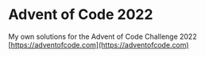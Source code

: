 # Advent of Code 2022
My own solutions for the Advent of Code Challenge 2022
[https://adventofcode.com](https://adventofcode.com)
